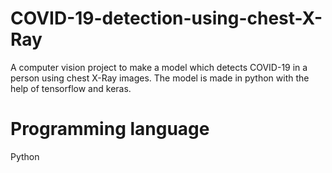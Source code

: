 # COVID-19-detection-using-chest-X-Ray
A computer vision project to make a model which detects COVID-19 in a person using chest X-Ray images. The model is made in python with the help of tensorflow and keras.
# Programming language
  Python
